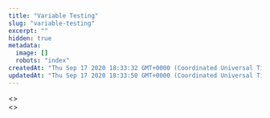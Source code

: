 ```yaml
---
title: "Variable Testing"
slug: "variable-testing"
excerpt: ""
hidden: true
metadata: 
  image: []
  robots: "index"
createdAt: "Thu Sep 17 2020 18:33:32 GMT+0000 (Coordinated Universal Time)"
updatedAt: "Thu Sep 17 2020 18:33:50 GMT+0000 (Coordinated Universal Time)"
---
```

<<ASDK>>  
<<OSDK>>
